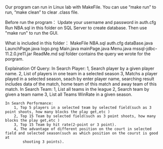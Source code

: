 Our program can run in Linux lab with MakeFile. You can use “make run” to run, “make clean” to clear .class file.

Before run the program：
    Update your username and password in auth.cfg
    Run NBA.sql in this folder on SQL Server to create database.
    Then use "make run" to run the GUI.


What is included in this folder：
    MakeFile
    NBA.sql
    auth.cfg
    dataBase.java
    LaunchPage.java
    logo.png
    Main.java
    mainPage.java
    Menu.java
    mssql-jdbc-11.2.0.jre11.jar
    ReadMe.md
    sql folder contains the query we wrote for the porgram.


Explaination Of Query:
    In Search Player: 
        1, Search player by a given player name.
        2, List of players in one team in a selected season
        3, Matchs a player played in a selected season, seach by enter player name, searching result includes data of the match,
            home team of this match and away team of this match. 
    In Search Team:
        1, List all teams in the league
        2, Search team by given a team name
        3, List all Teams WinRate in a given season.

    In Search Performance:
        1, Top 5 players in a selected team by selected field(such as 3 point shoots, how many blocks the play get,etc )
        2, Top 15 Team by selected field(such as 3 point shoots, how many blocks the play get,etc )
        3, Top 15 Team by hit rate(2-point or 3 point).
        4, The advantage of different position on the court in selected field and selected season(such as which position on the courst is good at
            shooting 3 points).
